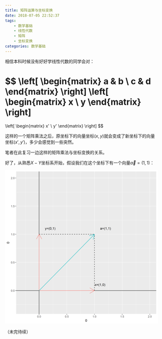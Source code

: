 ```yaml
---
title: 矩阵运算与坐标变换
date: 2018-07-05 22:52:37
tags:
    - 数学基础
    - 线性代数
    - 矩阵
    - 坐标变换
categories: 数学基础
---
```


相信本科时候没有好好学线性代数的同学会对：

$$
\left[
    \begin{matrix}
    a & b \\
    c & d
    \end{matrix}
\right]
\left[
    \begin{matrix}
    x \\
    y
    \end{matrix}
\right]
=
\left[
    \begin{matrix}
    x' \\
    y'
    \end{matrix}
\right]
$$

这样的一个矩阵乘法之后，原坐标下的向量坐标$(x,y)$就会变成了新坐标下的向量坐标$(x',y')$，多少会感觉到一些突然。

笔者在此复习一边这样的矩阵乘法与坐标变换的关系。

好了，从熟悉$X-Y$坐标系开始，假设我们在这个坐标下有一个向量$\vec{a}=(1,1)$：

![](矩阵运算与坐标变换/tranmat1.png)

（未完待续）